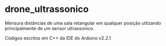 # drone_ultrassonico
Mensura distâncias de uma sala retangular em qualquer posição utlizando principalmente de um sensor ultrassonico.

Códigos escritos em C++ da IDE do Arduino v2.2.1
